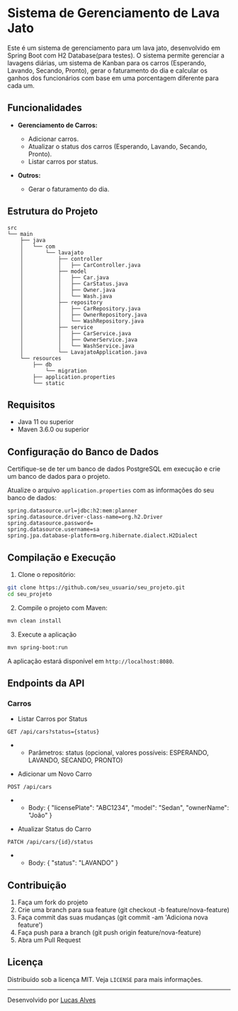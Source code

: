 # Sistema de Gerenciamento de Lava Jato

Este é um sistema de gerenciamento para um lava jato, desenvolvido em Spring Boot com H2 Database(para testes). O sistema permite gerenciar a lavagens diárias, um sistema de Kanban para os carros (Esperando, Lavando, Secando, Pronto), gerar o faturamento do dia e calcular os ganhos dos funcionários com base em uma porcentagem diferente para cada um.

## Funcionalidades

- **Gerenciamento de Carros:**
  - Adicionar carros.
  - Atualizar o status dos carros (Esperando, Lavando, Secando, Pronto).
  - Listar carros por status.

- **Outros:**
  - Gerar o faturamento do dia.

## Estrutura do Projeto

```files
src
└── main
    ├── java
    │   └── com
    │       └── lavajato
    │           ├── controller
    │           │   ├── CarController.java
    │           ├── model
    │           │   ├── Car.java
    │           │   ├── CarStatus.java
    │           │   ├── Owner.java
    │           │   └── Wash.java
    │           ├── repository
    │           │   ├── CarRepository.java
    │           │   ├── OwnerRepository.java
    │           │   └── WashRepository.java
    │           ├── service
    │           │   ├── CarService.java
    │           │   ├── OwnerService.java
    │           │   └── WashService.java
    │           └── LavajatoApplication.java
    └── resources
        ├── db
            └── migration
        ├── application.properties
        └── static
```

## Requisitos

- Java 11 ou superior
- Maven 3.6.0 ou superior

## Configuração do Banco de Dados

Certifique-se de ter um banco de dados PostgreSQL em execução e crie um banco de dados para o projeto.

Atualize o arquivo `application.properties` com as informações do seu banco de dados:

```properties
spring.datasource.url=jdbc:h2:mem:planner
spring.datasource.driver-class-name=org.h2.Driver
spring.datasource.password=
spring.datasource.username=sa
spring.jpa.database-platform=org.hibernate.dialect.H2Dialect
```

## Compilação e Execução
1. Clone o repositório:
```sh
git clone https://github.com/seu_usuario/seu_projeto.git
cd seu_projeto
```
2. Compile o projeto com Maven:
```sh
mvn clean install
```
3. Execute a aplicação
```sh
mvn spring-boot:run
```
A aplicação estará disponível em `http://localhost:8080`.

## Endpoints da API

### Carros
- Listar Carros por Status
```http
GET /api/cars?status={status}
```
- - Parâmetros: status (opcional, valores possíveis: ESPERANDO, LAVANDO, SECANDO, PRONTO)

- Adicionar um Novo Carro
```http
POST /api/cars
```
- - Body: { "licensePlate": "ABC1234", "model": "Sedan", "ownerName": "João" }

- Atualizar Status do Carro
```http
PATCH /api/cars/{id}/status
```
- - Body: { "status": "LAVANDO" }

## Contribuição
1. Faça um fork do projeto
2. Crie uma branch para sua feature (git checkout -b feature/nova-feature)
3. Faça commit das suas mudanças (git commit -am 'Adiciona nova feature')
4. Faça push para a branch (git push origin feature/nova-feature)
5. Abra um Pull Request

## Licença
Distribuído sob a licença MIT. Veja `LICENSE` para mais informações.

---
Desenvolvido por [Lucas Alves](https://github.com/lucasgpalves)

